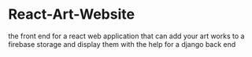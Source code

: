 # React-Art-Website
the front end for a  react web application that can add your art works to a firebase storage and display them with the help for a django back end
